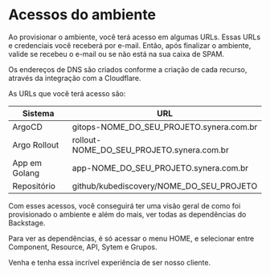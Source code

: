 # Acessos do ambiente

Ao provisionar o ambiente, você terá acesso em algumas URLs. Essas URLs e credenciais você receberá por e-mail.  Então, após finalizar o ambiente, valide se recebeu o e-mail ou se não está na sua caixa de SPAM.

Os endereços de DNS são criados conforme a criação de cada recurso, através da integração com a Cloudflare.

As URLs que você terá acesso são:

| Sistema | URL |
|---|---|
| ArgoCD  | gitops-NOME_DO_SEU_PROJETO.synera.com.br |
| Argo Rollout | rollout-NOME_DO_SEU_PROJETO.synera.com.br |
| App em Golang  | app-NOME_DO_SEU_PROJETO.synera.com.br |
| Repositório  | github/kubediscovery/NOME_DO_SEU_PROJETO |

Com esses acessos, você conseguirá ter uma visão geral de como foi provisionado o ambiente e além do mais, ver todas as dependências do Backstage.

Para ver as dependências, é só acessar o menu HOME, e selecionar entre Component, Resource, API, Sytem e Grupos.

Venha e tenha essa incrível experiência de ser nosso cliente.